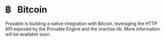 # &#3647; &nbsp; Bitcoin

Provable is building a native integration with Bitcoin, leveraging the HTTP API exposed by the Provable Engine and the oraclize-lib. More information will be available soon.
